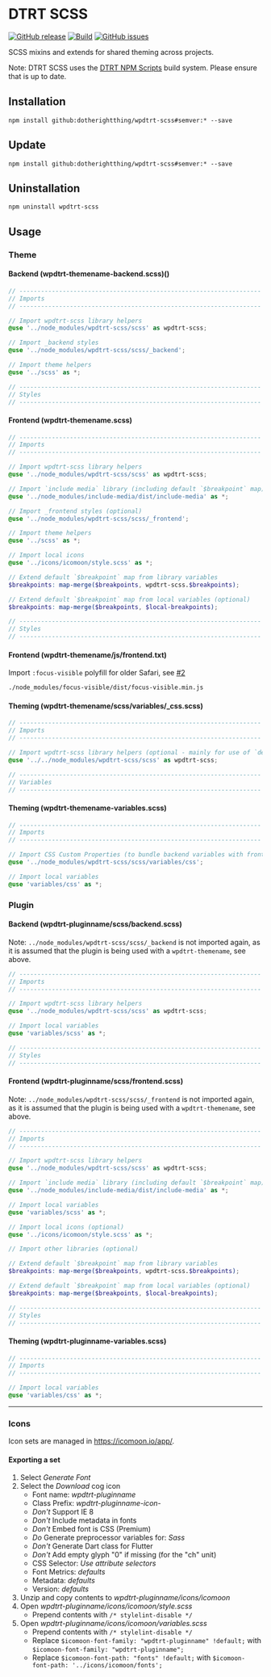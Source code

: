 # DTRT SCSS

[![GitHub release](https://img.shields.io/github/v/tag/dotherightthing/wpdtrt-scss)](https://github.com/dotherightthing/wpdtrt-scss/releases) [![Build](https://github.com/dotherightthing/wpdtrt-scss/workflows/Build%20and%20release%20if%20tagged/badge.svg?branch=master)](https://github.com/dotherightthing/wpdtrt-scss/actions?query=workflow%3A"Build+and+release+if+tagged") [![GitHub issues](https://img.shields.io/github/issues/dotherightthing/wpdtrt-scss.svg)](https://github.com/dotherightthing/wpdtrt-scss/issues)

SCSS mixins and extends for shared theming across projects.

Note: DTRT SCSS uses the [DTRT NPM Scripts](https://github.com/dotherightthing/wpdtrt-npm-scripts) build system. Please ensure that is up to date.

## Installation

```node
npm install github:dotherightthing/wpdtrt-scss#semver:* --save
```

## Update

```node
npm install github:dotherightthing/wpdtrt-scss#semver:* --save
```

## Uninstallation

```node
npm uninstall wpdtrt-scss
```

## Usage

### Theme

#### Backend (wpdtrt-themename-backend.scss)()

```scss
// -------------------------------------------------------------------
// Imports
// -------------------------------------------------------------------

// Import wpdtrt-scss library helpers
@use '../node_modules/wpdtrt-scss/scss' as wpdtrt-scss;

// Import _backend styles
@use '../node_modules/wpdtrt-scss/scss/_backend';

// Import theme helpers
@use '../scss' as *;

// -------------------------------------------------------------------
// Styles
// -------------------------------------------------------------------
```

#### Frontend (wpdtrt-themename.scss)

```scss
// -------------------------------------------------------------------
// Imports
// -------------------------------------------------------------------

// Import wpdtrt-scss library helpers
@use '../node_modules/wpdtrt-scss/scss' as wpdtrt-scss;

// Import `include media` library (including default `$breakpoint` map)
@use '../node_modules/include-media/dist/include-media' as *;

// Import _frontend styles (optional)
@use '../node_modules/wpdtrt-scss/scss/_frontend';

// Import theme helpers
@use '../scss' as *;

// Import local icons
@use '../icons/icomoon/style.scss' as *;

// Extend default `$breakpoint` map from library variables
$breakpoints: map-merge($breakpoints, wpdtrt-scss.$breakpoints);

// Extend default `$breakpoint` map from local variables (optional)
$breakpoints: map-merge($breakpoints, $local-breakpoints);

// -------------------------------------------------------------------
// Styles
// -------------------------------------------------------------------
```

#### Frontend (wpdtrt-themename/js/frontend.txt)

Import `:focus-visible` polyfill for older Safari, see [#2](https://github.com/dotherightthing/wpdtrt-scss/issues/2)

```txt
./node_modules/focus-visible/dist/focus-visible.min.js
```

#### Theming (wpdtrt-themename/scss/variables/_css.scss)

```scss
// -------------------------------------------------------------------
// Imports
// -------------------------------------------------------------------

// Import wpdtrt-scss library helpers (optional - mainly for use of `defineColorHSL`)
@use '../../node_modules/wpdtrt-scss/scss' as wpdtrt-scss;

// -------------------------------------------------------------------
// Variables
// -------------------------------------------------------------------
```

#### Theming (wpdtrt-themename-variables.scss)

```scss
// -------------------------------------------------------------------
// Imports
// -------------------------------------------------------------------

// Import CSS Custom Properties (to bundle backend variables with frontend variables)
@use '../node_modules/wpdtrt-scss/scss/variables/css';

// Import local variables
@use 'variables/css' as *;
```

### Plugin

#### Backend (wpdtrt-pluginname/scss/backend.scss)

Note: `../node_modules/wpdtrt-scss/scss/_backend` is not imported again, as it is assumed that the plugin is being used with a `wpdtrt-themename`, see above.

```scss
// -------------------------------------------------------------------
// Imports
// -------------------------------------------------------------------

// Import wpdtrt-scss library helpers
@use '../node_modules/wpdtrt-scss/scss' as wpdtrt-scss;

// Import local variables
@use 'variables/scss' as *;

// -------------------------------------------------------------------
// Styles
// -------------------------------------------------------------------
```

#### Frontend (wpdtrt-pluginname/scss/frontend.scss)

Note: `../node_modules/wpdtrt-scss/scss/_frontend` is not imported again, as it is assumed that the plugin is being used with a `wpdtrt-themename`, see above.

```scss
// -------------------------------------------------------------------
// Imports
// -------------------------------------------------------------------

// Import wpdtrt-scss library helpers
@use '../node_modules/wpdtrt-scss/scss' as wpdtrt-scss;

// Import `include media` library (including default `$breakpoint` map)
@use '../node_modules/include-media/dist/include-media' as *;

// Import local variables
@use 'variables/scss' as *;

// Import local icons (optional)
@use '../icons/icomoon/style.scss' as *;

// Import other libraries (optional)

// Extend default `$breakpoint` map from library variables
$breakpoints: map-merge($breakpoints, wpdtrt-scss.$breakpoints);

// Extend default `$breakpoint` map from local variables (optional)
$breakpoints: map-merge($breakpoints, $local-breakpoints);

// -------------------------------------------------------------------
// Styles
// -------------------------------------------------------------------
```

#### Theming (wpdtrt-pluginname-variables.scss)

```scss
// -------------------------------------------------------------------
// Imports
// -------------------------------------------------------------------

// Import local variables
@use 'variables/css' as *;
```

---

### Icons

Icon sets are managed in <https://icomoon.io/app/>.

#### Exporting a set

1. Select *Generate Font*
2. Select the *Download* cog icon
   * Font name: *wpdtrt-pluginname*
   * Class Prefix: *wpdtrt-pluginname-icon-*
   * *Don't* Support IE 8
   * *Don't* Include metadata in fonts
   * *Don't* Embed font is CSS (Premium)
   * *Do* Generate preprocessor variables for: *Sass*
   * *Don't* Generate Dart class for Flutter
   * *Don't* Add empty glyph "0" if missing (for the "ch" unit)
   * CSS Selector: *Use attribute selectors*
   * Font Metrics: *defaults*
   * Metadata: *defaults*
   * Version: *defaults*
3. Unzip and copy contents to *wpdtrt-pluginname/icons/icomoon*
4. Open *wpdtrt-pluginname/icons/icomoon/style.scss*
   * Prepend contents with `/* stylelint-disable */`
5. Open *wpdtrt-pluginname/icons/icomoon/variables.scss*
   * Prepend contents with `/* stylelint-disable */`
   * Replace `$icomoon-font-family: "wpdtrt-pluginname" !default;` with `$icomoon-font-family: "wpdtrt-pluginname";`
   * Replace `$icomoon-font-path: "fonts" !default;` with `$icomoon-font-path: '../icons/icomoon/fonts';`
